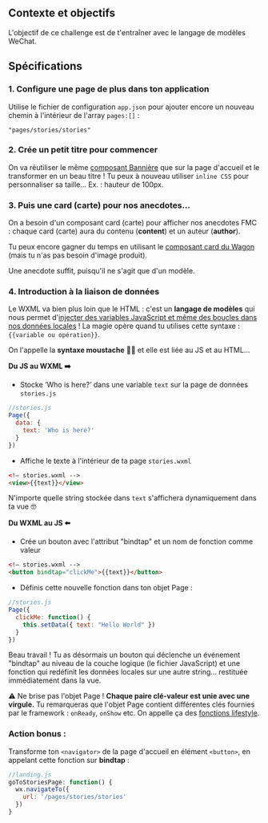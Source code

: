 ## Contexte et objectifs

L'objectif de ce challenge est de t'entraîner avec le langage de modèles WeChat.

## Spécifications


### 1. Configure une page de plus dans ton application

Utilise le fichier de configuration `app.json` pour ajouter encore un nouveau chemin à l'intérieur de l'array `pages:[]` :

```
"pages/stories/stories"
```

### 2. Crée un petit titre pour commencer

On va réutiliser le même [composant Bannière](https://uikit.lewagon.com/documentation#banners) que sur la page d'accueil et le transformer en un beau titre ! Tu peux à nouveau utiliser `inline CSS` pour personnaliser sa taille... Ex. : hauteur de 100px.

### 3. Puis une card (carte) pour nos anecdotes...

On a besoin d'un composant card (carte) pour afficher nos anecdotes FMC : chaque card (carte) aura du contenu (**content**) et un auteur (**author**).

Tu peux encore gagner du temps en utilisant le [composant card du Wagon](https://uikit.lewagon.com/documentation#card_product) (mais tu n'as pas besoin d'image produit).

Une anecdote suffit, puisqu'il ne s'agit que d'un modèle.

### 4. Introduction à la liaison de données

Le WXML va bien plus loin que le HTML : c'est un **langage de modèles** qui nous permet d'[injecter des variables JavaScript et même des boucles dans nos données locales](https://developers.weixin.qq.com/miniprogram/en/dev/framework/view/wxml/data.html) ! La magie opère quand tu utilises cette syntaxe : `{{variable ou opération}}`.

On l'appelle la **syntaxe moustache** 👨‍🦰 et elle est liée au JS et au HTML...

**Du JS au WXML ➡️**

- Stocke ‘Who is here?’ dans une variable `text` sur la page de données `stories.js`


```js
//stories.js
Page({
  data: {
    text: 'Who is here?'
  }
})
```

- Affiche le texte à l'intérieur de ta page `stories.wxml`


```html
<!— stories.wxml -->
<view>{{text}}</view>
```

N'importe quelle string stockée dans `text` s'affichera dynamiquement dans ta vue 🤓

**Du WXML au JS ⬅️**

- Crée un bouton avec l'attribut "bindtap" et un nom de fonction comme valeur

```html
<!— stories.wxml -->
<button bindtap="clickMe">{{text}}</button>
```

- Définis cette nouvelle fonction dans ton objet Page :

```js
//stories.js
Page({
  clickMe: function() {
    this.setData({ text: "Hello World" })
  }
})
```

Beau travail ! Tu as désormais un bouton qui déclenche un événement "bindtap" au niveau de la couche logique (le fichier JavaScript) et une fonction qui redéfinit les données locales sur une autre string... restituée immédiatement dans la vue.

⚠️ Ne brise pas l'objet Page ! **Chaque paire clé-valeur est unie avec une virgule.** Tu remarqueras que l'objet Page contient différentes clés fournies par le framework : `onReady`, `onShow` etc. On appelle ça des [fonctions lifestyle](https://developers.weixin.qq.com/miniprogram/en/dev/framework/app-service/page.html).

### Action bonus :

Transforme ton `<navigator>` de la page d'accueil en élément `<button>`, en appelant cette fonction sur **bindtap** :

```js
//landing.js
goToStoriesPage: function() {
  wx.navigateTo({
    url: '/pages/stories/stories'
  })
}
```
